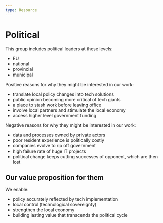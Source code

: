 ```yaml
---
type: Resource
---
```


# Political

This group includes political leaders at these levels:

* EU
* national
* provincial  
* municipal

Positive reasons for why they might be interested in our work:

* translate local policy changes into tech solutions
* public opinion becoming more critical of tech giants
* a place to stash work before leaving office
* involve local partners and stimulate the local economy
* access higher level government funding

Negative reasons for why they might be interested in our work:

* data and processes owned by private actors
* poor resident experience is politically costly
* companies evolve to rip off government
* high failure rate of huge IT projects
* political change keeps cutting successes of opponent, which are then lost

## Our value proposition for them

We enable:

* policy accurately reflected by tech implementation
* local control (technological sovereignty)
* strengthen the local economy
* building lasting value that transcends the political cycle
